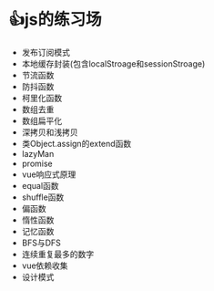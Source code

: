# :+1:js的练习场

+ 发布订阅模式
+ 本地缓存封装(包含localStroage和sessionStroage)
+ 节流函数
+ 防抖函数
+ 柯里化函数
+ 数组去重
+ 数组扁平化
+ 深拷贝和浅拷贝
+ 类Object.assign的extend函数
+ lazyMan
+ promise
+ vue响应式原理
+ equal函数
+ shuffle函数
+ 偏函数
+ 惰性函数
+ 记忆函数
+ BFS与DFS
+ 连续重复最多的数字
+ vue依赖收集
+ 设计模式
